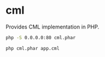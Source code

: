 # cml

Provides CML implementation in PHP.

```sh
php -S 0.0.0.0:80 cml.phar

php cml.phar app.cml
```
